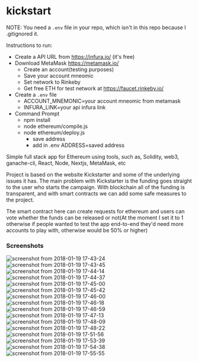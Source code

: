 # kickstart
NOTE: You need a `.env` file in your repo, which isn't in this repo because I .gitignored it.

Instructions to run:
- Create a API URL from https://infura.io/ (it's free)
- Download MetaMask https://metamask.io/
  - Create an account(testing purposes)
  - Save your account mneomic
  - Set network to Rinkeby
  - Get free ETH for test network at https://faucet.rinkeby.io/
- Create a `.env` file
  - ACCOUNT_MNEMONIC=your account mneomic from metamask
  - INFURA_LINK=your api infura link
- Command Prompt
  - npm install
  - node ethereum/compile.js
  - node ethereum/deploy.js
    - save address
    - add in .env ADDRESS=saved address
  
Simple full stack app for Ethereum using tools, such as, Solidity, web3, ganache-cli, React, Node, Nextjs, MetaMask, etc

Project is based on the website Kickstarter and some of the underlying issues it has.  The main problem with Kickstarter is the funding goes straight to the user who starts the campaign.  With blockchain all of the funding is transparent, and with smart contracts we can add some safe measures to the project.

The smart contract here can create requests for ethereum and users can vote whether the funds can be released or not(At the moment I set it to 1 otherwise if people wanted to test the app end-to-end they'd need more accounts to play with, otherwise would be 50% or higher)

### Screenshots
![screenshot from 2018-01-19 17-43-24](https://user-images.githubusercontent.com/13317855/35180668-87e1bb3a-fd69-11e7-8e13-b164373f7d5d.png)
![screenshot from 2018-01-19 17-43-45](https://user-images.githubusercontent.com/13317855/35180669-8b24e7d6-fd69-11e7-96cd-8c76e4115bce.png)
![screenshot from 2018-01-19 17-44-14](https://user-images.githubusercontent.com/13317855/35180670-8ce6ae06-fd69-11e7-9954-9e37b09fa5b9.png)
![screenshot from 2018-01-19 17-44-37](https://user-images.githubusercontent.com/13317855/35180671-8e647cc2-fd69-11e7-98dd-537325b59b11.png)
![screenshot from 2018-01-19 17-45-00](https://user-images.githubusercontent.com/13317855/35180672-8fb8b61a-fd69-11e7-9409-2099badb368f.png)
![screenshot from 2018-01-19 17-45-42](https://user-images.githubusercontent.com/13317855/35180674-91a62ade-fd69-11e7-8249-3ae86091e647.png)
![screenshot from 2018-01-19 17-46-00](https://user-images.githubusercontent.com/13317855/35180675-9327b9a4-fd69-11e7-8d37-52230ae1b29c.png)
![screenshot from 2018-01-19 17-46-18](https://user-images.githubusercontent.com/13317855/35180676-9548b346-fd69-11e7-9e1a-47213be71ff2.png)
![screenshot from 2018-01-19 17-46-59](https://user-images.githubusercontent.com/13317855/35180677-96bb6a20-fd69-11e7-84e2-0743999038fa.png)
![screenshot from 2018-01-19 17-47-13](https://user-images.githubusercontent.com/13317855/35180678-98358c00-fd69-11e7-9e8b-94d7276f57a7.png)
![screenshot from 2018-01-19 17-48-09](https://user-images.githubusercontent.com/13317855/35180680-9a3e2282-fd69-11e7-90be-f57db5166d1d.png)
![screenshot from 2018-01-19 17-48-22](https://user-images.githubusercontent.com/13317855/35180682-9b9656ea-fd69-11e7-967b-e42aa82a9d66.png)
![screenshot from 2018-01-19 17-51-56](https://user-images.githubusercontent.com/13317855/35180683-9cf9885e-fd69-11e7-9fba-0a57e43b8529.png)
![screenshot from 2018-01-19 17-53-39](https://user-images.githubusercontent.com/13317855/35180684-9eee90f0-fd69-11e7-9363-8e9262fa4371.png)
![screenshot from 2018-01-19 17-54-38](https://user-images.githubusercontent.com/13317855/35180685-a139d0c2-fd69-11e7-811e-4f6c8ffbeb6a.png)
![screenshot from 2018-01-19 17-55-55](https://user-images.githubusercontent.com/13317855/35180686-a35d87c2-fd69-11e7-9cdb-c8e9449c9736.png)
